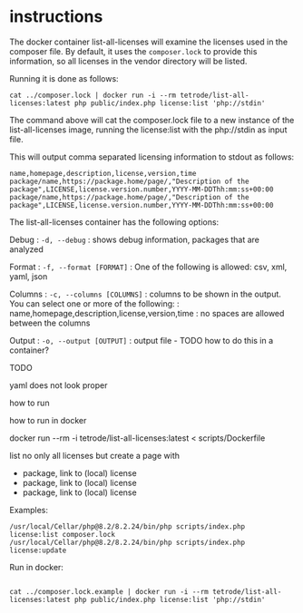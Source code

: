 # instructions

The docker container list-all-licenses will examine the licenses used in the composer file. By default, it uses the 
`composer.lock` to provide this information, so all licenses in the vendor directory will be listed.

Running it is done as follows:

```shell
cat ../composer.lock | docker run -i --rm tetrode/list-all-licenses:latest php public/index.php license:list 'php://stdin'
```

The command above will cat the composer.lock file to a new instance of the list-all-licenses image, running the 
license:list with the php://stdin as input file.

This will output comma separated licensing information to stdout as follows:
```
name,homepage,description,license,version,time
package/name,https://package.home/page/,"Description of the package",LICENSE,license.version.number,YYYY-MM-DDThh:mm:ss+00:00
package/name,https://package.home/page/,"Description of the package",LICENSE,license.version.number,YYYY-MM-DDThh:mm:ss+00:00
```

The list-all-licenses container has the following options:

Debug
:   `-d, --debug`
:   shows debug information, packages that are analyzed

Format
:   `-f, --format [FORMAT]`
:   One of the following is allowed: csv, xml, yaml, json

Columns
:   `-c, --columns [COLUMNS]`
:   columns to be shown in the output. You can select one or more of the following:
:   name,homepage,description,license,version,time
:   no spaces are allowed between the columns

Output
:   `-o, --output [OUTPUT]`
:   output file - TODO how to do this in a container?

TODO

yaml does not look proper

how to run

how to run in docker

docker run --rm -i tetrode/list-all-licenses:latest < scripts/Dockerfile

list no only all licenses but create a page with

* package, link to (local) license
* package, link to (local) license
* package, link to (local) license


Examples:

``` 
/usr/local/Cellar/php@8.2/8.2.24/bin/php scripts/index.php license:list composer.lock
/usr/local/Cellar/php@8.2/8.2.24/bin/php scripts/index.php license:update
```

Run in docker:

```shell

cat ../composer.lock.example | docker run -i --rm tetrode/list-all-licenses:latest php public/index.php license:list 'php://stdin'

```
